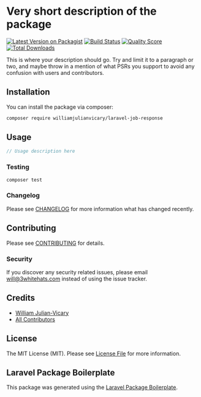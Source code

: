 # Very short description of the package

[![Latest Version on Packagist](https://img.shields.io/packagist/v/williamjulianvicary/laravel-job-response.svg?style=flat-square)](https://packagist.org/packages/williamjulianvicary/laravel-job-response)
[![Build Status](https://img.shields.io/travis/williamjulianvicary/laravel-job-response/master.svg?style=flat-square)](https://travis-ci.org/williamjulianvicary/laravel-job-response)
[![Quality Score](https://img.shields.io/scrutinizer/g/williamjulianvicary/laravel-job-response.svg?style=flat-square)](https://scrutinizer-ci.com/g/williamjulianvicary/laravel-job-response)
[![Total Downloads](https://img.shields.io/packagist/dt/williamjulianvicary/laravel-job-response.svg?style=flat-square)](https://packagist.org/packages/williamjulianvicary/laravel-job-response)

This is where your description should go. Try and limit it to a paragraph or two, and maybe throw in a mention of what PSRs you support to avoid any confusion with users and contributors.

## Installation

You can install the package via composer:

```bash
composer require williamjulianvicary/laravel-job-response
```

## Usage

``` php
// Usage description here
```

### Testing

``` bash
composer test
```

### Changelog

Please see [CHANGELOG](CHANGELOG.md) for more information what has changed recently.

## Contributing

Please see [CONTRIBUTING](CONTRIBUTING.md) for details.

### Security

If you discover any security related issues, please email will@3whitehats.com instead of using the issue tracker.

## Credits

- [William Julian-Vicary](https://github.com/williamjulianvicary)
- [All Contributors](../../contributors)

## License

The MIT License (MIT). Please see [License File](LICENSE.md) for more information.

## Laravel Package Boilerplate

This package was generated using the [Laravel Package Boilerplate](https://laravelpackageboilerplate.com).